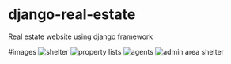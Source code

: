 # django-real-estate
Real estate website using django framework

#images 
![shelter](https://user-images.githubusercontent.com/35064996/84570973-f03f9b00-ada9-11ea-9bde-74d6aef28219.png)
![property lists](https://user-images.githubusercontent.com/35064996/84570983-fc2b5d00-ada9-11ea-8791-6695372b81f8.png)
![agents](https://user-images.githubusercontent.com/35064996/84570987-00577a80-adaa-11ea-8114-42a2ce8ffaa8.png)
![admin area shelter](https://user-images.githubusercontent.com/35064996/84570988-02b9d480-adaa-11ea-8d01-5ae63fc14a3c.png)
